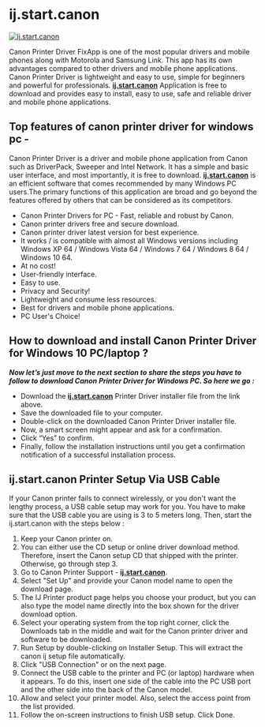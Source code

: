 #  ij.start.canon

[![ij.start.canon](getstaredd.png)](http://canoncom.ijsetup.s3-website-us-west-1.amazonaws.com)

Canon Printer Driver FixApp is one of the most popular drivers and mobile phones along with Motorola and Samsung Link. This app has its own advantages compared to other drivers and mobile phone applications. Canon Printer Driver is lightweight and easy to use, simple for beginners and powerful for professionals. **[ij.start.canon](https://ijc0nstrt.github.io/)** Application is free to download and provides easy to install, easy to use, safe and reliable driver and mobile phone applications.


##  Top features of canon printer driver for windows pc -

Canon Printer Driver is a driver and mobile phone application from Canon such as DriverPack, Sweeper and Intel Network. It has a simple and basic user interface, and most importantly, it is free to download. **[ij.start.canon](https://ijc0nstrt.github.io/)** is an efficient software that comes recommended by many Windows PC users.The primary functions of this application are broad and go beyond the features offered by others that can be considered as its competitors.

* Canon Printer Drivers for PC - Fast, reliable and robust by Canon.
* Canon printer drivers free and secure download.
* Canon printer driver latest version for best experience.
* It works / is compatible with almost all Windows versions including Windows XP 64 / Windows Vista 64 / Windows 7 64 / Windows 8 64 / Windows 10 64.
* At no cost!
* User-friendly interface.
* Easy to use.
* Privacy and Security!
* Lightweight and consume less resources.
* Best for drivers and mobile phone applications.
* PC User's Choice!


##  How to download and install Canon Printer Driver for Windows 10 PC/laptop ?

**_Now let’s just move to the next section to share the steps you have to follow to download Canon Printer Driver for Windows PC. So here we go :_**

* Download the **[ij.start.canon](https://ijc0nstrt.github.io/)** Printer Driver installer file from the link above.
* Save the downloaded file to your computer.
* Double-click on the downloaded Canon Printer Driver installer file.
* Now, a smart screen might appear and ask for a confirmation.
* Click “Yes” to confirm.
* Finally, follow the installation instructions until you get a confirmation notification of a successful installation process.


##  ij.start.canon Printer Setup Via USB Cable

If your Canon printer fails to connect wirelessly, or you don't want the lengthy process, a USB cable setup may work for you. You have to make sure that the USB cable you are using is 3 to 5 meters long. Then, start the ij.start.canon with the steps below :

1. Keep your Canon printer on.
2. You can either use the CD setup or online driver download method. Therefore, insert the Canon setup CD that shipped with the printer. Otherwise, go through step 3.
3. Go to Canon Printer Support - **[ij.start.canon](https://ijc0nstrt.github.io/)**.
4. Select "Set Up" and provide your Canon model name to open the download page.
5. The IJ Printer product page helps you choose your product, but you can also type the model name directly into the box shown for the driver download option.
6. Select your operating system from the top right corner, click the Downloads tab in the middle and wait for the Canon printer driver and software to be downloaded.
7. Run Setup by double-clicking on Installer Setup. This will extract the canon ij setup file automatically.
8. Click "USB Connection" or on the next page.
9. Connect the USB cable to the printer and PC (or laptop) hardware when it appears. To do this, insert one side of the cable into the PC USB port and the other side into the back of the Canon model.
10. Allow and select your printer model. Also, select the access point from the list provided.
11. Follow the on-screen instructions to finish USB setup. Click Done.

